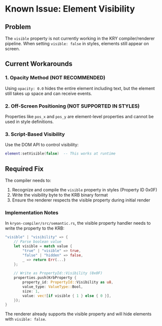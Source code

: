 # Known Issue: Element Visibility

## Problem
The `visible` property is not currently working in the KRY compiler/renderer pipeline. When setting `visible: false` in styles, elements still appear on screen.

## Current Workarounds

### 1. Opacity Method (NOT RECOMMENDED)
Using `opacity: 0.0` hides the entire element including text, but the element still takes up space and can receive events.

### 2. Off-Screen Positioning (NOT SUPPORTED IN STYLES)
Properties like `pos_x` and `pos_y` are element-level properties and cannot be used in style definitions.

### 3. Script-Based Visibility
Use the DOM API to control visibility:
```lua
element:setVisible(false)  -- This works at runtime
```

## Required Fix

The compiler needs to:
1. Recognize and compile the `visible` property in styles (Property ID 0x0F)
2. Write the visibility byte to the KRB binary format
3. Ensure the renderer respects the visible property during initial render

### Implementation Notes

In `kryon-compiler/src/semantic.rs`, the visible property handler needs to write the property to the KRB:
```rust
"visible" | "visibility" => {
    // Parse boolean value
    let visible = match value {
        "true" | "visible" => true,
        "false" | "hidden" => false,
        _ => return Err(...)
    };
    
    // Write as PropertyId::Visibility (0x0F)
    properties.push(KrbProperty {
        property_id: PropertyId::Visibility as u8,
        value_type: ValueType::Bool,
        size: 1,
        value: vec![if visible { 1 } else { 0 }],
    });
}
```

The renderer already supports the visible property and will hide elements with `visible: false`.